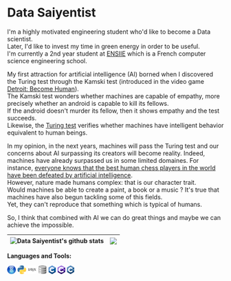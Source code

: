 # Data Saiyentist

I'm a highly motivated engineering student who'd like to become a Data scientist.
</br>
Later, I'd like to invest my time in green energy in order to be useful.
</br>
I'm currently a 2nd year student at [ENSIIE](https://www.ensiie.fr/) which is a French computer science engineering school.

My first attraction for artificial intelligence (AI) borned when I discovered the Turing test through the Kamski test (introduced in the video game [Detroit: Become Human](https://www.quanticdream.com/en/detroit-become-human)).
</br>
The Kamski test wonders whether machines are capable of empathy, more precisely whether an android is capable to kill its fellows. 
</br>
If the android doesn't murder its fellow, then it shows empathy and the test succeeds.
</br>
Likewise, the [Turing test](http://www-logic.stanford.edu/seminar/1213/Hawke_TuringTest.pdf) verifies whether machines have intelligent behavior equivalent to human beings.

In my opinion, in the next years, machines will pass the Turing test and our concerns about AI surpassing its creators will become reality. Indeed, machines have already surpassed us in some limited domaines. For instance, [everyone knows that the best human chess players in the world have been defeated by artificial intelligence](https://www.youtube.com/watch?v=KF6sLCeBj0s).
</br>
However, nature made humans complex: that is our character trait.
</br>
Would machines be able to create a paint, a book or a music ? It's true that machines have also begun tackling some of this fields. 
</br>
Yet, they can't reproduce that something which is typical of humans.

So, I think that combined with AI we can do great things and maybe we can achieve the impossible.

| <img align="center" src="https://github-readme-stats.vercel.app/api?username=DataSaiyentist&show_icons=true&bg_color=30,e96443,904e95&title_color=fff&text_color=fff&hide_border=true&count_private=true&include_all_commits=true" alt="Data Saiyentist's github stats" /> | <img align="center" src="https://github-readme-stats.vercel.app/api/top-langs/?username=DataSaiyentist&layout=compact&bg_color=30,e96443,904e95&title_color=fff&text_color=fff&hide_border=true&count_private=true" /> |
| ------------- | ------------- |

**Languages and Tools:**

<code><img height="20" src="https://github.com/DataSaiyentist/DataSaiyentist/blob/7e6a1b56d6ab0def623d15297afe28e8c9136ec9/src/rstudio.png"></code>
<code><img height="20" src="https://github.com/DataSaiyentist/DataSaiyentist/blob/7e6a1b56d6ab0def623d15297afe28e8c9136ec9/src/python.png"></code>
<code><img height="20" src="https://github.com/DataSaiyentist/DataSaiyentist/blob/7e6a1b56d6ab0def623d15297afe28e8c9136ec9/src/latex.png"></code>
<code><img height="20" src="https://github.com/DataSaiyentist/DataSaiyentist/blob/3f900dea455c01b5bc6c4e219548d6d7fb91c89d/src/dbbrowser.png"></code>
<code><img height="20" src="https://github.com/DataSaiyentist/DataSaiyentist/blob/7e6a1b56d6ab0def623d15297afe28e8c9136ec9/src/c.png"></code>
<code><img height="20" src="https://github.com/DataSaiyentist/DataSaiyentist/blob/7e6a1b56d6ab0def623d15297afe28e8c9136ec9/src/c%23.png"></code>
<code><img height="20" src="https://github.com/DataSaiyentist/DataSaiyentist/blob/7e6a1b56d6ab0def623d15297afe28e8c9136ec9/src/c++.png"></code>
